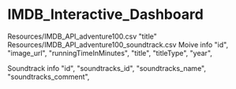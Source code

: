 # IMDB_Interactive_Dashboard

Resources/IMDB_API_adventure100.csv
"title"
Resources/IMDB_API_adventure100_soundtrack.csv
Moive info
"id",
"image_url",
"runningTimeInMinutes",
"title",
"titleType",
"year",

Soundtrack info
"id",
"soundtracks_id",
"soundtracks_name",
"soundtracks_comment",